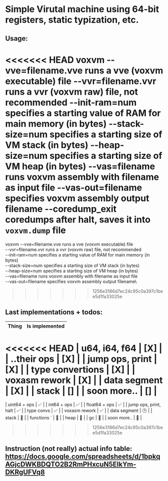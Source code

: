 # Simple Virutal machine using 64-bit registers, static typization, etc.

## Usage:
<<<<<<< HEAD
voxvm --vve=filename.vve  runs a vve (voxvm executable) file
      \--vvr=filename.vvr  runs a vvr (voxvm raw) file, not recommended
      \--init-ram=num  specifies a starting value of RAM for main memory (in bytes)
      \--stack-size=num  specifies a starting size of VM stack (in bytes)
      \--heap-size=num specifies a starting size of VM heap (in bytes)
      \--vas=filename  runs voxvm assembly with filename as input file
      \--vas-out=filename  specifies voxvm assembly output filename
      \--coredump_exit  coredumps after halt, saves it into `voxvm.dump` file
=======
voxvm --vve=filename.vve  runs a vve (voxvm executable) file\
      --vvr=filename.vvr  runs a vvr (voxvm raw) file, not recommended\
      --init-ram=num  specifies a starting value of RAM for main memory (in bytes)\
      --stack-size=num  specifies a starting size of VM stack (in bytes)\
      --heap-size=num specifies a starting size of VM heap (in bytes)\
      --vas=filename  runs voxvm assembly with filename as input file\
      --vas-out=filename  specifies voxvm assembly output filename\
>>>>>>> 1256e3186d7ec24c95c0a397c1bee5d1fa33025e

## Last implementations + todos:
| Thing                 | Is implemented |
|-----------------------|----------------|
<<<<<<< HEAD
| u64, i64, f64         | [X]            |
| ..their ops           | [X]            |
| jump ops, print       | [X]            |
| type convertions      | [X]            |
| voxasm rework         | [X]            |
| data segment          | [X]            |
| stack                 | []            |
| soon more..           | []             |
=======
| uint64 + ops          | ✅              |
| int64 + ops           | ✅              |
| float64 + ops         | ✅              |
| jump ops, print, halt | ✅              |
| type convs            | ✅              |
| voxasm rework         | ✅              |
| data segment          | 🕒              |
| stack                 | 🔴              |
| functions      `      | 🔴              |
| heap                  | 🔴              |
| gc                    | 🔴              |
| soon more..           | 🔴              |
>>>>>>> 1256e3186d7ec24c95c0a397c1bee5d1fa33025e

## Instruction (not really) actual info table: https://docs.google.com/spreadsheets/d/1bpkqAGjcDWKBDQTO2B2RmPHxcuN5EIkYm-DKRgUFVq8
